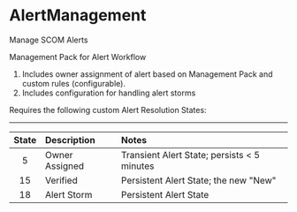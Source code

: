 # AlertManagement
Manage SCOM Alerts

Management Pack for Alert Workflow

1. Includes owner assignment of alert based on Management Pack and custom rules (configurable).
2. Includes configuration for handling alert storms

Requires the following custom Alert Resolution States:

------------------------------------------------------------------------
| State | Description    | Notes                                       |
|:-----:|:---------------|:--------------------------------------------|
|   5   | Owner Assigned | Transient Alert State; persists < 5 minutes |
|  15   | Verified       | Persistent Alert State; the new "New"       |
|  18   | Alert Storm    | Persistent Alert State                      |

